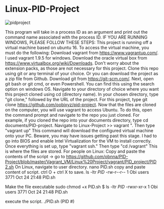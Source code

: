 # Linux-PID-Project

![pidproject](https://user-images.githubusercontent.com/22532702/33189538-977a43ca-d071-11e7-96b3-b153b09f5638.PNG)

This program will take in a process ID as an argument and print out the command name associated with the process ID.
IF YOU ARE RUNNING WINDOWS, PLEASE FOLLOW THESE STEPS:
This project is running off a virtual machine based on ubuntu 16. To access the virtual machine, you must do the following:
Download vagrant from https://www.vagrantup.com/. I used vagrant 1.9.5 for windows.
Download the oracle virtual box from https://www.virtualbox.org/wiki/Downloads. Don't worry about the extension packs, as those are not necessary for this project.
Clone this repo using git or any terminal of your choice. Or you can download the project as a zip file from Github. Download git from https://git-scm.com/.
Next, open git bash or git cmd, or even Powershell. You can find this using the search option on windows OS. Navigate to your directory of choice where you want this project cloned using cd (directory name).
In your chosen directory, type "git clone," followed by the URL of the project. For this project, type git clone https://github.com/oobixyz/pid-project.
Now that the files are cloned on the computer, you will use vagrant to access Ubuntu. To do this, open the command prompt and navigate to the repo you just cloned. For example, if you cloned the repo into your documents directory, type cd documents/PID-project.
Navigate to Linux-Project >> vagrant ". Then type "vagrant up" This command will download the configured virtual machine onto your PC. Beware, you may have issues getting past this stage. I had to go into BIOS and enable Intel Virtualization for the VM to install correctly. 
Once everything is set up, type "vagrant ssh."
Then type "cd /vagrant" This is where the files are stored.
For people on Linux:
Copy and paste the contents of the script -> go to  https://github.com/obnna/PID-Project/blob/master/Vagrant_VM/Linux%20Project/vagrant/PID_project/PID2.sh
On Linux, navigate to user directory. 
nano PID.sh
copy and paste content of script. 
ctrl O + ctrl X to save. 
ls -ltr *PID*
-rw-r--r-- 1 Obi users 3771 Oct 24 21:48 PID.sh

Make the file executable 
sudo chmod +x PID.sh
$ ls -ltr *PID*
-rwxr-xr-x 1 Obi users 3771 Oct 24 21:48 PID.sh

execute the script. 
./PID.sh (PID #)


